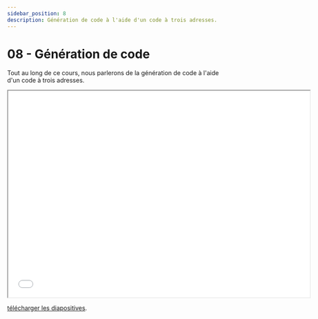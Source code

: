 ```yaml
---
sidebar_position: 8
description: Génération de code à l'aide d'un code à trois adresses.
---
```


# 08 - Génération de code


Tout au long de ce cours, nous parlerons de la génération de code à l'aide d'un code à trois adresses.

<iframe src="/cours/2024/alf_8.pdf" loading="lazy" width="700" height="480">
    Impossible d'afficher le fichier pdf
</iframe>

<a href="/cours/2024/alf_8.pdf">télécharger les diapositives</a>.
